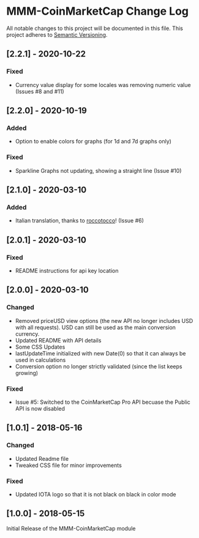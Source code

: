 # MMM-CoinMarketCap Change Log
All notable changes to this project will be documented in this file.
This project adheres to [Semantic Versioning](http://semver.org/).

## [2.2.1] - 2020-10-22

### Fixed
- Currency value display for some locales was removing numeric value (Issues #8 and #11)

## [2.2.0] - 2020-10-19

### Added
- Option to enable colors for graphs (for 1d and 7d graphs only)

### Fixed
- Sparkline Graphs not updating, showing a straight line (Issue #10)

## [2.1.0] - 2020-03-10

### Added
- Italian translation, thanks to [roccotocco](https://github.com/roccotocco)! (Issue #6)

## [2.0.1] - 2020-03-10

### Fixed
- README instructions for api key location

## [2.0.0] - 2020-03-10

### Changed
- Removed priceUSD view options (the new API no longer includes USD with all requests).  USD can still be used as the main conversion currency.  
- Updated README with API details
- Some CSS Updates
- lastUpdateTime initialized with new Date(0) so that it can always be used in calculations
- Conversion option no longer strictly validated (since the list keeps growing)

### Fixed
- Issue #5: Switched to the CoinMarketCap Pro API becuase the Public API is now disabled

## [1.0.1] - 2018-05-16

### Changed
- Updated Readme file
- Tweaked CSS file for minor improvements

### Fixed
- Updated IOTA logo so that it is not black on black in color mode


## [1.0.0] - 2018-05-15

Initial Release of the MMM-CoinMarketCap module
